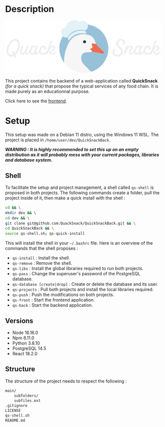 # Description

<p align="center">
  <img src="https://github.com/QuackSnack/QuackSnackFront/blob/main/front/src/assets/logo/QuackLogo_Dark.png?raw=true" alt="Quack Snack Logo"/>
</p>

This project contains the backend of a web-application called **QuickSnack** *(for a quick snack)* that propose the typical services of any food chain. It is made purely as an educationnal purpose.

Click here to see the [frontend](https://github.com/QuackSnack/QuackSnackFront).

# Setup

This setup was made on a Debian 11 distro, using the Windows 11 WSL. The project is placed in `/home/user/dev/QuickSnackBack`.

***WARNING : It is highly recommended to set this up on an empty distribution as it will probably mess with your current packages, libraries and database system.***

## Shell

To facilitate the setup and project management, a shell called `qs-shell` is proposed in both projects. The following commands create a folder, pull the project inside of it, then make a quick install with the shell :

```bash
cd && \
mkdir dev && \
cd dev && \
git clone git@github.com:QuackSnack/QuickSnackBack.git && \
cd QuickSnackBack && \
source qs-shell.sh; qs-quick-install
```

This will install the shell in your `~/.bashrc` file. Here is an overview of the commands that the shell proposes :

* `qs-install` : Install the shell.
* `qs-remove` : Remove the shell.
* `qs-libs` : Install the global libraries required to run both projects.
* `qs-pass` : Change the superuser's password of the PostgreSQL database.
* `qs-database [create|drop]` : Create or delete the database and its user.
* `qs-projects` : Pull both projects and install the local libraries required.
* `qs-push` : Push the modifications on both projects.
* `qs-front` : Start the frontend application.
* `qs-back` : Start the backend application.

## Versions

* Node 16.16.0
* Npm 8.11.0
* Python 3.8.10
* PostgreSQL 14.5
* React 18.2.0

## Structure

The structure of the project needs to respect the following :

```
main/
    subfolders/
    subfiles.ext
.gitignore
LICENSE
qs-shell.sh
README.md
```

